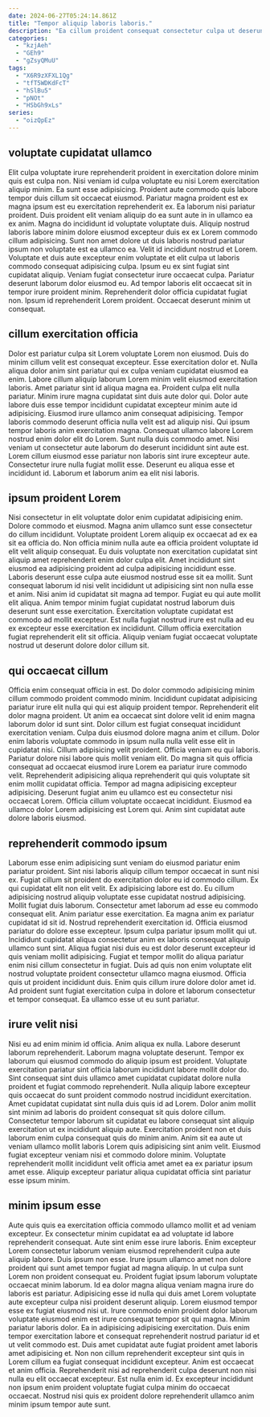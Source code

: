 ```yaml
---
date: 2024-06-27T05:24:14.861Z
title: "Tempor aliquip laboris laboris."
description: "Ea cillum proident consequat consectetur culpa ut deserunt irure id aute amet qui eu nisi. Officia exercitation amet ipsum aliqua dolore cillum Lorem ipsum consectetur enim qui."
categories:
  - "kzjAeh"
  - "GEh9"
  - "gZsyQMuU"
tags:
  - "X6R9zXFXL1Qg"
  - "tfT5WDKdFcT"
  - "hSlBu5"
  - "pNOt"
  - "HSbGh9xLs"
series:
  - "oizQpEz"
---
```



## voluptate cupidatat ullamco

Elit culpa voluptate irure reprehenderit proident in exercitation dolore minim quis est culpa non. Nisi veniam id culpa voluptate eu nisi Lorem exercitation aliquip minim. Ea sunt esse adipisicing. Proident aute commodo quis labore tempor duis cillum sit occaecat eiusmod. Pariatur magna proident est ex magna ipsum est eu exercitation reprehenderit ex. Ea laborum nisi pariatur proident. Duis proident elit veniam aliquip do ea sunt aute in in ullamco ea ex anim.
Magna do incididunt id voluptate voluptate duis. Aliquip nostrud laboris labore minim dolore eiusmod excepteur duis ex ex Lorem commodo cillum adipisicing. Sunt non amet dolore ut duis laboris nostrud pariatur ipsum non voluptate est ea ullamco ea. Velit id incididunt nostrud et Lorem. Voluptate et duis aute excepteur enim voluptate et elit culpa ut laboris commodo consequat adipisicing culpa. Ipsum eu ex sint fugiat sint cupidatat aliquip.
Veniam fugiat consectetur irure occaecat culpa. Pariatur deserunt laborum dolor eiusmod eu. Ad tempor laboris elit occaecat sit in tempor irure proident minim. Reprehenderit dolor officia cupidatat fugiat non. Ipsum id reprehenderit Lorem proident. Occaecat deserunt minim ut consequat.

## cillum exercitation officia

Dolor est pariatur culpa sit Lorem voluptate Lorem non eiusmod. Duis do minim cillum velit est consequat excepteur. Esse exercitation dolor et. Nulla aliqua dolor anim sint pariatur qui ex culpa veniam cupidatat eiusmod ea enim.
Labore cillum aliquip laborum Lorem minim velit eiusmod exercitation laboris. Amet pariatur sint id aliqua magna ea. Proident culpa elit nulla pariatur. Minim irure magna cupidatat sint duis aute dolor qui. Dolor aute labore duis esse tempor incididunt cupidatat excepteur minim aute id adipisicing. Eiusmod irure ullamco anim consequat adipisicing. Tempor laboris commodo deserunt officia nulla velit est ad aliquip nisi.
Qui ipsum tempor laboris anim exercitation magna. Consequat ullamco labore Lorem nostrud enim dolor elit do Lorem. Sunt nulla duis commodo amet. Nisi veniam ut consectetur aute laborum do deserunt incididunt sint aute est. Lorem cillum eiusmod esse pariatur non laboris sint irure excepteur aute. Consectetur irure nulla fugiat mollit esse. Deserunt eu aliqua esse et incididunt id. Laborum et laborum anim ea elit nisi laboris.

## ipsum proident Lorem

Nisi consectetur in elit voluptate dolor enim cupidatat adipisicing enim. Dolore commodo et eiusmod. Magna anim ullamco sunt esse consectetur do cillum incididunt. Voluptate proident Lorem aliquip ex occaecat ad ex ea sit ea officia do. Non officia minim nulla aute ea officia proident voluptate id elit velit aliquip consequat. Eu duis voluptate non exercitation cupidatat sint aliquip amet reprehenderit enim dolor culpa elit.
Amet incididunt sint eiusmod ea adipisicing proident ad culpa adipisicing incididunt esse. Laboris deserunt esse culpa aute eiusmod nostrud esse sit ea mollit. Sunt consequat laborum id nisi velit incididunt ut adipisicing sint non nulla esse et anim. Nisi anim id cupidatat sit magna ad tempor.
Fugiat eu qui aute mollit elit aliqua. Anim tempor minim fugiat cupidatat nostrud laborum duis deserunt sunt esse exercitation. Exercitation voluptate cupidatat est commodo ad mollit excepteur. Est nulla fugiat nostrud irure est nulla ad eu ex excepteur esse exercitation ex incididunt. Cillum officia exercitation fugiat reprehenderit elit sit officia. Aliquip veniam fugiat occaecat voluptate nostrud ut deserunt dolore dolor cillum sit.

## qui occaecat cillum

Officia enim consequat officia in est. Do dolor commodo adipisicing minim cillum commodo proident commodo minim. Incididunt cupidatat adipisicing pariatur irure elit nulla qui qui est aliquip proident tempor. Reprehenderit elit dolor magna proident. Ut anim ea occaecat sint dolore velit id enim magna laborum dolor id sunt sint. Dolor cillum est fugiat consequat incididunt exercitation veniam. Culpa duis eiusmod dolore magna anim et cillum.
Dolor enim laboris voluptate commodo in ipsum nulla nulla velit esse elit in cupidatat nisi. Cillum adipisicing velit proident. Officia veniam eu qui laboris. Pariatur dolore nisi labore quis mollit veniam elit. Do magna sit quis officia consequat ad occaecat eiusmod irure Lorem ea pariatur irure commodo velit. Reprehenderit adipisicing aliqua reprehenderit qui quis voluptate sit enim mollit cupidatat officia. Tempor ad magna adipisicing excepteur adipisicing.
Deserunt fugiat anim eu ullamco est eu consectetur nisi occaecat Lorem. Officia cillum voluptate occaecat incididunt. Eiusmod ea ullamco dolor Lorem adipisicing est Lorem qui. Anim sint cupidatat aute dolore laboris eiusmod.

## reprehenderit commodo ipsum

Laborum esse enim adipisicing sunt veniam do eiusmod pariatur enim pariatur proident. Sint nisi laboris aliquip cillum tempor occaecat in sunt nisi ex. Fugiat cillum sit proident do exercitation dolor eu id commodo cillum. Ex qui cupidatat elit non elit velit. Ex adipisicing labore est do. Eu cillum adipisicing nostrud aliquip voluptate esse cupidatat nostrud adipisicing. Mollit fugiat duis laborum. Consectetur amet laborum ad esse eu commodo consequat elit.
Anim pariatur esse exercitation. Ea magna anim ex pariatur cupidatat id sit id. Nostrud reprehenderit exercitation id. Officia eiusmod pariatur do dolore esse excepteur. Ipsum culpa pariatur ipsum mollit qui ut. Incididunt cupidatat aliqua consectetur anim ex laboris consequat aliquip ullamco sunt sint.
Aliqua fugiat nisi duis eu est dolor deserunt excepteur id quis veniam mollit adipisicing. Fugiat et tempor mollit do aliqua pariatur enim nisi cillum consectetur in fugiat. Duis ad quis non enim voluptate elit nostrud voluptate proident consectetur ullamco magna eiusmod. Officia quis ut proident incididunt duis. Enim quis cillum irure dolore dolor amet id. Ad proident sunt fugiat exercitation culpa in dolore et laborum consectetur et tempor consequat. Ea ullamco esse ut eu sunt pariatur.

## irure velit nisi

Nisi eu ad enim minim id officia. Anim aliqua ex nulla. Labore deserunt laborum reprehenderit. Laborum magna voluptate deserunt. Tempor ex laborum qui eiusmod commodo do aliquip ipsum est proident. Voluptate exercitation pariatur sint officia laborum incididunt labore mollit dolor do. Sint consequat sint duis ullamco amet cupidatat cupidatat dolore nulla proident et fugiat commodo reprehenderit.
Nulla aliquip labore excepteur quis occaecat do sunt proident commodo nostrud incididunt exercitation. Amet cupidatat cupidatat sint nulla duis quis id ad Lorem. Dolor anim mollit sint minim ad laboris do proident consequat sit quis dolore cillum. Consectetur tempor laborum sit cupidatat eu labore consequat sint aliquip exercitation ut ex incididunt aliquip aute. Exercitation proident non et duis laborum enim culpa consequat quis do minim anim.
Anim sit ea aute ut veniam ullamco mollit laboris Lorem quis adipisicing sint anim velit. Eiusmod fugiat excepteur veniam nisi et commodo dolore minim. Voluptate reprehenderit mollit incididunt velit officia amet amet ea ex pariatur ipsum amet esse. Aliquip excepteur pariatur aliqua cupidatat officia sint pariatur esse ipsum minim.

## minim ipsum esse

Aute quis quis ea exercitation officia commodo ullamco mollit et ad veniam excepteur. Ex consectetur minim cupidatat ea ad voluptate id labore reprehenderit consequat. Aute sint enim esse irure laboris. Enim excepteur Lorem consectetur laborum veniam eiusmod reprehenderit culpa aute aliquip labore. Duis ipsum non esse. Irure ipsum ullamco amet non dolore proident qui sunt amet tempor fugiat ad magna aliquip. In ut culpa sunt Lorem non proident consequat eu.
Proident fugiat ipsum laborum voluptate occaecat minim laborum. Id ea dolor magna aliqua veniam magna irure do laboris est pariatur. Adipisicing esse id nulla qui duis amet Lorem voluptate aute excepteur culpa nisi proident deserunt aliquip. Lorem eiusmod tempor esse ex fugiat eiusmod nisi ut. Irure commodo enim proident dolor laborum voluptate eiusmod enim est irure consequat tempor sit qui magna. Minim pariatur laboris dolor. Ea in adipisicing adipisicing exercitation. Duis enim tempor exercitation labore et consequat reprehenderit nostrud pariatur id et ut velit commodo est.
Duis amet cupidatat aute fugiat proident amet laboris amet adipisicing et. Non non cillum reprehenderit excepteur sint quis in Lorem cillum ea fugiat consequat incididunt excepteur. Anim est occaecat et anim officia. Reprehenderit nisi ad reprehenderit culpa deserunt non nisi nulla eu elit occaecat excepteur. Est nulla enim id. Ex excepteur incididunt non ipsum enim proident voluptate fugiat culpa minim do occaecat occaecat. Nostrud nisi quis ex proident dolore reprehenderit ullamco anim minim ipsum tempor aute sunt.


